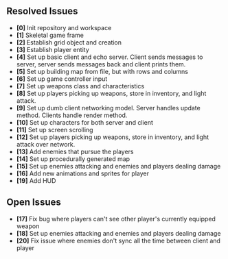## Resolved Issues ##
- **[0]** Init repository and workspace
- **[1]** Skeletal game frame
- **[2]** Establish grid object and creation
- **[3]** Establish player entity
- **[4]** Set up basic client and echo server. Client sends messages to server, server sends messages back and client prints them.
- **[5]** Set up building map from file, but with rows and columns
- **[6]** Set up game controller input
- **[7]** Set up weapons class and characteristics
- **[8]** Set up players picking up weapons, store in inventory, and light attack.
- **[9]** Set up dumb client networking model. Server handles update method. Clients handle render method.
- **[10]** Set up characters for both server and client
- **[11]** Set up screen scrolling
- **[12]** Set up players picking up weapons, store in inventory, and light attack over network.
- **[13]** Add enemies that pursue the players
- **[14]** Set up procedurally generated map
- **[15]** Set up enemies attacking and enemies and players dealing damage 
- **[16]** Add new animations and sprites for player
- **[19]** Add HUD

## Open Issues
- **[17]** Fix bug where players can't see other player's currently equipped weapon
- **[18]** Set up enemies attacking and enemies and players dealing damage
- **[20]** Fix issue where enemies don't sync all the time between client and player
